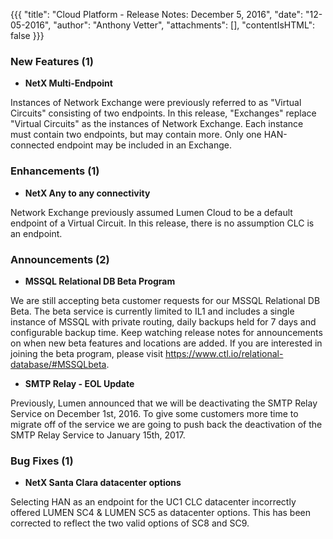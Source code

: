 {{{
"title": "Cloud Platform - Release Notes: December 5, 2016",
"date": "12-05-2016",
"author": "Anthony Vetter",
"attachments": [],
"contentIsHTML": false
}}}


### New Features (1)

* __NetX Multi-Endpoint__

Instances of Network Exchange were previously referred to as "Virtual Circuits" consisting of two endpoints. In this release, "Exchanges" replace "Virtual Circuits" as the instances of Network Exchange. Each instance must contain two endpoints, but may contain more. Only one HAN-connected endpoint may be included in an Exchange.


### Enhancements (1)

* __NetX Any to any connectivity__

Network Exchange previously assumed Lumen Cloud to be a default endpoint of a Virtual Circuit. In this release, there is no assumption CLC is an endpoint.


### Announcements (2)

* __MSSQL Relational DB Beta Program__

We are still accepting beta customer requests for our MSSQL Relational DB Beta. The beta service is currently limited to IL1 and includes a single instance of MSSQL with private routing, daily backups held for 7 days and configurable backup time. Keep watching release notes for announcements on when new beta features and locations are added. If you are interested in joining the beta program, please visit https://www.ctl.io/relational-database/#MSSQLbeta.

* __SMTP Relay - EOL Update__

Previously, Lumen announced that we will be deactivating the SMTP Relay Service on December 1st, 2016. To give some customers more time to migrate off of the service we are going to push back the deactivation of the SMTP Relay Service to January 15th, 2017.


### Bug Fixes (1)

* __NetX Santa Clara datacenter options__

Selecting HAN as an endpoint for the UC1 CLC datacenter incorrectly offered LUMEN SC4 & LUMEN SC5 as datacenter options. This has been corrected to reflect the two valid options of SC8 and SC9.
